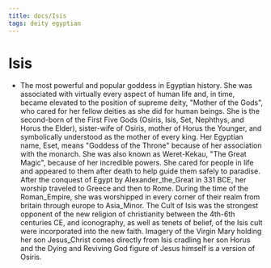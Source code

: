 ```yaml
---
title: docs/Isis
tags: deity egyptian
---
```


# Isis
- The most powerful and popular goddess in Egyptian history. She was associated with virtually every aspect of human life and, in time, became elevated to the position of supreme deity, "Mother of the Gods", who cared for her fellow deities as she did for human beings. She is the second-born of the First Five Gods (Osiris, Isis, Set, Nephthys, and Horus the Elder), sister-wife of Osiris, mother of Horus the Younger, and symbolically understood as the mother of every king. Her Egyptian name, Eset, means "Goddess of the Throne" because of her association with the monarch. She was also known as Weret-Kekau, "The Great Magic", because of her incredible powers. She cared for people in life and appeared to them after death to help guide them safely to paradise. After the conquest of Egypt by Alexander_the_Great in 331 BCE, her worship traveled to Greece and then to Rome. During the time of the Roman_Empire, she was worshipped in every corner of their realm from britain through europe to Asia_Minor. The Cult of Isis was the strongest opponent of the new religion of christianity between the 4th-6th centuries CE, and iconography, as well as tenets of belief, of the Isis cult were incorporated into the new faith. Imagery of the Virgin Mary holding her son Jesus_Christ comes directly from Isis cradling her son Horus and the Dying and Reviving God figure of Jesus himself is a version of Osiris.